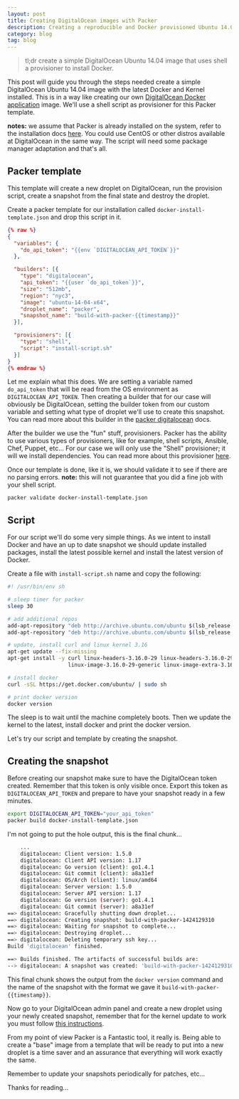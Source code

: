 ```yaml
---
layout: post
title: Creating DigitalOcean images with Packer
description: Creating a reproducible and Docker provisioned Ubuntu 14.04 image with Packer on DigitalOcean.
category: blog
tag: blog
---
```


> tl;dr create a simple DigitalOcean Ubuntu 14.04 image that uses shell a
provisioner to install Docker.

This post will guide you through the steps needed create a simple DigitalOcean
Ubuntu 14.04 image with the latest Docker and Kernel installed. This is in a way
like creating our own [DigitalOcean Docker application][do-docker-app] image.
We'll use a shell script as provisioner for this Packer template.

**notes:** we assume that Packer is already installed on the system, refer to
the installation docs [here][packer-install]. You could use CentOS or other
distros available at DigitalOcean in the same way. The script will need some
package manager adaptation and that's all.

## Packer template

This template will create a new droplet on DigitalOcean, run the provision
script, create a snapshot from the final state and destroy the droplet.

Create a packer template for our installation called
`docker-install-template.json` and drop this script in it.

```json
{% raw %}
{
  "variables": {
    "do_api_token": "{{env `DIGITALOCEAN_API_TOKEN`}}"
  },

  "builders": [{
    "type": "digitalocean",
    "api_token": "{{user `do_api_token`}}",
    "size": "512mb",
    "region": "nyc3",
    "image": "ubuntu-14-04-x64",
    "droplet_name": "packer",
    "snapshot_name": "build-with-packer-{{timestamp}}"
  }],

  "provisioners": [{
    "type": "shell",
    "script": "install-script.sh"
  }]
}
{% endraw %}
```

Let me explain what this does. We are setting a variable named `do_api_token`
that will be read from the OS environment as `DIGITALOCEAN_API_TOKEN`. Then
creating a builder that for our case will obviously be DigitalOcean, setting the
builder token from our custom variable and setting what type of droplet we'll
use to create this snapshot. You can read more about this builder in the [packer
digitalocean][packer-do] docs.

After the builder we use the "fun" stuff, provisioners. Packer has the ability
to use various types of provisioners, like for example, shell scripts, Ansible,
Chef, Puppet, etc... For our case we will only use the "Shell" provisioner; it
will we install dependencies. You can read more about this provisioner
[here][packer-shell].

Once our template is done, like it is, we should validate it to see if there are
no parsing errors. **note:** this will not guarantee that you did a fine job
with your shell script.

```bash
packer validate docker-install-template.json
```

## Script

For our script we'll do some very simple things. As we intent to install Docker
and have an up to date snapshot we should update installed packages, install the
latest possible kernel and install the latest version of Docker.

Create a file with `install-script.sh` name and copy the following:

```bash
#! /usr/bin/env sh

# sleep timer for packer
sleep 30

# add additional repos
add-apt-repository "deb http://archive.ubuntu.com/ubuntu $(lsb_release -sc) main universe"
add-apt-repository "deb http://archive.ubuntu.com/ubuntu $(lsb_release -sc)-updates main universe"

# update, install curl and linux kernel 3.16
apt-get update --fix-missing
apt-get install -y curl linux-headers-3.16.0-29 linux-headers-3.16.0-29-generic \
                   linux-image-3.16.0-29-generic linux-image-extra-3.16.0-29-generic

# install docker
curl -sSL https://get.docker.com/ubuntu/ | sudo sh

# print docker version
docker version
```

The sleep is to wait until the machine completely boots. Then we update the
kernel to the latest, install docker and print the docker version.

Let's try our script and template by creating the snapshot.

## Creating the snapshot

Before creating our snapshot make sure to have the DigitalOcean token created.
Remember that this token is only visible once. Export this token as
`DIGITALOCEAN_API_TOKEN` and prepare to have your snapshot ready in a few
minutes.

```bash
export DIGITALOCEAN_API_TOKEN="your_api_token"
packer build docker-install-template.json
```

I'm not going to put the hole output, this is the final chunk...

```bash
    ...
    digitalocean: Client version: 1.5.0
    digitalocean: Client API version: 1.17
    digitalocean: Go version (client): go1.4.1
    digitalocean: Git commit (client): a8a31ef
    digitalocean: OS/Arch (client): linux/amd64
    digitalocean: Server version: 1.5.0
    digitalocean: Server API version: 1.17
    digitalocean: Go version (server): go1.4.1
    digitalocean: Git commit (server): a8a31ef
==> digitalocean: Gracefully shutting down droplet...
==> digitalocean: Creating snapshot: build-with-packer-1424129310
==> digitalocean: Waiting for snapshot to complete...
==> digitalocean: Destroying droplet...
==> digitalocean: Deleting temporary ssh key...
Build 'digitalocean' finished.

==> Builds finished. The artifacts of successful builds are:
--> digitalocean: A snapshot was created: 'build-with-packer-1424129310' in region 'New York 3'
```

This final chunk shows the output from the `docker version` command and the name
of the snapshot with the format we gave it `build-with-packer-{{timestamp}}`.

Now go to your DigitalOcean admin panel and create a new droplet using your
newly created snapshot, remember that for the kernel update to work you must
follow [this instructions][do-kernel].

From my point of view Packer is a Fantastic tool, it really is. Being able to
create a "base" image from a template that will be ready to put into a new
droplet is a time saver and an assurance that everything will work exactly the
same.

Remember to update your snapshots periodically for patches, etc...

Thanks for reading...

[packer-do]: https://packer.io/docs/builders/digitalocean.html
[packer-shell]: https://packer.io/docs/provisioners/shell.html
[packer-install]: https://packer.io/docs/installation.html
[do-kernel]: https://www.digitalocean.com/community/questions/how-i-update-my-kernel
[do-docker-app]: https://www.digitalocean.com/community/tutorials/how-to-use-the-digitalocean-docker-application
